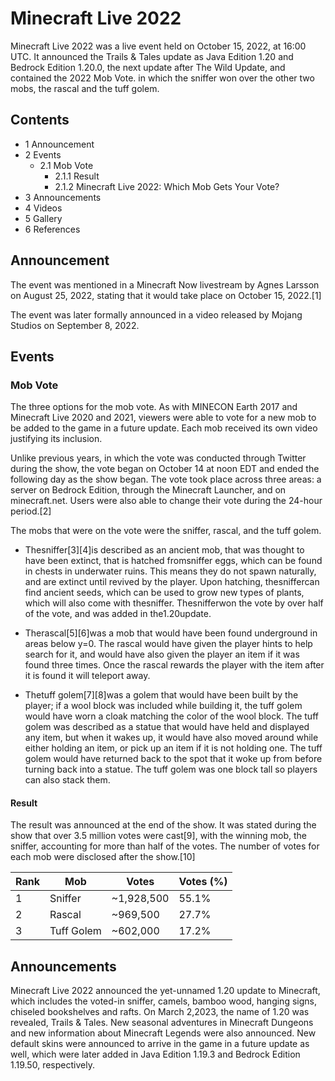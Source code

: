 # Minecraft Live 2022
Minecraft Live 2022 was a live event held on October 15, 2022, at 16:00 UTC. It announced the Trails & Tales update as Java Edition 1.20 and Bedrock Edition 1.20.0, the next update after The Wild Update, and contained the 2022 Mob Vote. in which the  sniffer won over the other two mobs, the  rascal and the  tuff golem.

## Contents
- 1 Announcement
- 2 Events
	- 2.1 Mob Vote
		- 2.1.1 Result
		- 2.1.2 Minecraft Live 2022: Which Mob Gets Your Vote?
- 3 Announcements
- 4 Videos
- 5 Gallery
- 6 References

## Announcement
The event was mentioned in a Minecraft Now livestream by Agnes Larsson on August 25, 2022, stating that it would take place on October 15, 2022.[1]

The event was later formally announced in a video released by Mojang Studios on September 8, 2022.




## Events
### Mob Vote
The three options for the mob vote.
As with MINECON Earth 2017 and Minecraft Live 2020 and 2021, viewers were able to vote for a new mob to be added to the game in a future update. Each mob received its own video justifying its inclusion.

Unlike previous years, in which the vote was conducted through Twitter during the show, the vote began on October 14 at noon EDT and ended the following day as the show began. The vote took place across three areas: a server on Bedrock Edition, through the Minecraft Launcher, and on minecraft.net. Users were also able to change their vote during the 24-hour period.[2]

The mobs that were on the vote were the  sniffer,  rascal, and the  tuff golem.

- Thesniffer[3][4]is described as an ancient mob, that was thought to have been extinct, that is hatched fromsniffer eggs, which can be found in chests in underwater ruins. This means they do not spawn naturally, and are extinct until revived by the player. Upon hatching, thesniffercan find ancient seeds, which can be used to grow new types of plants, which will also come with thesniffer. Thesnifferwon the vote by over half of the vote, and was added in the1.20update.

- Therascal[5][6]was a mob that would have been found underground in areas below y=0. The rascal would have given the player hints to help search for it, and would have also given the player an item if it was found three times. Once the rascal rewards the player with the item after it is found it will teleport away.

- Thetuff golem[7][8]was a golem that would have been built by the player; if a wool block was included while building it, the tuff golem would have worn a cloak matching the color of the wool block. The tuff golem was described as a statue that would have held and displayed any item, but when it wakes up, it would have also moved around while either holding an item, or pick up an item if it is not holding one. The tuff golem would have returned back to the spot that it woke up from before turning back into a statue. The tuff golem was one block tall so players can also stack them.

#### Result
The result was announced at the end of the show. It was stated during the show that over 3.5 million votes were cast[9], with the winning mob, the  sniffer, accounting for more than half of the votes. The number of votes for each mob were disclosed after the show.[10]

| Rank | Mob        | Votes      | Votes (%) |
|------|------------|------------|-----------|
| 1    | Sniffer    | ~1,928,500 | 55.1%     |
| 2    | Rascal     | ~969,500   | 27.7%     |
| 3    | Tuff Golem | ~602,000   | 17.2%     |

#### 



## Announcements
Minecraft Live 2022 announced the yet-unnamed 1.20 update to Minecraft, which includes the voted-in  sniffer,  camels, bamboo wood, hanging signs, chiseled bookshelves and rafts. On March 2,2023, the name of 1.20 was revealed, Trails & Tales. New seasonal adventures in Minecraft Dungeons and new information about Minecraft Legends were also announced. New default skins were announced to arrive in the game in a future update as well, which were later added in Java Edition 1.19.3 and Bedrock Edition 1.19.50, respectively.

